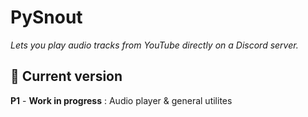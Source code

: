 # PySnout
_Lets you play audio tracks from YouTube directly on a Discord server._

## 🚀 Current version
**P1** - **Work in progress** : Audio player & general utilites

